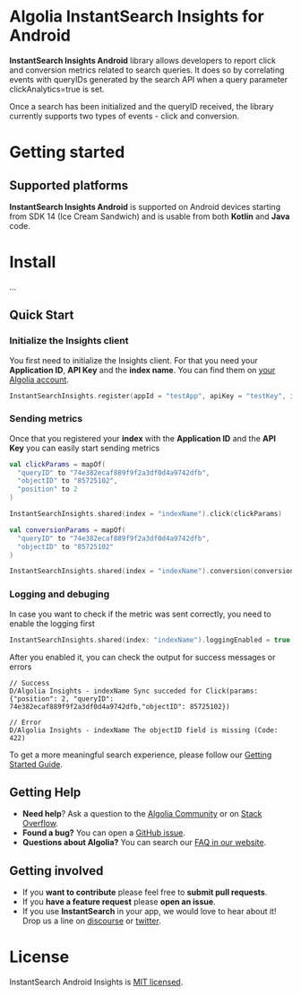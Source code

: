 # Algolia InstantSearch Insights for Android

**InstantSearch Insights Android** library allows developers to report click and conversion metrics related to search queries. It does so by correlating events with queryIDs generated by the search API when a query parameter clickAnalytics=true is set.

Once a search has been initialized and the queryID received, the library currently supports two types of events - click and conversion.

# Getting started

## Supported platforms

**InstantSearch Insights Android** is supported on Android devices starting from SDK 14 (Ice Cream Sandwich) and is usable from both **Kotlin** and **Java** code.

# Install

...

## Quick Start

### Initialize the Insights client

You first need to initialize the Insights client. For that you need your **Application ID**, **API Key** and the **index name**.
You can find them on [your Algolia account](https://www.algolia.com/api-keys).

```kotlin
InstantSearchInsights.register(appId = "testApp", apiKey = "testKey", indexName = "indexName")
```

### Sending metrics

Once that you registered your **index** with the **Application ID** and the **API Key** you can easily start sending metrics

```kotlin
val clickParams = mapOf(
  "queryID" to "74e382ecaf889f9f2a3df0d4a9742dfb",
  "objectID" to "85725102",
  "position" to 2
)

InstantSearchInsights.shared(index = "indexName").click(clickParams)

val conversionParams = mapOf(
  "queryID" to "74e382ecaf889f9f2a3df0d4a9742dfb",
  "objectID" to "85725102"
)

InstantSearchInsights.shared(index = "indexName").conversion(conversionParams)
```

### Logging and debuging

In case you want to check if the metric was sent correctly, you need to enable the logging first

```kotlin
InstantSearchInsights.shared(index: "indexName").loggingEnabled = true
```

After you enabled it, you can check the output for success messages or errors

```
// Success
D/Algolia Insights - indexName Sync succeded for Click(params: {"position": 2, "queryID": 74e382ecaf889f9f2a3df0d4a9742dfb,"objectID": 85725102})

// Error
D/Algolia Insights - indexName The objectID field is missing (Code: 422)
```

To get a more meaningful search experience, please follow our [Getting Started Guide](https://community.algolia.com/instantsearch-ios/getting-started.html).

## Getting Help

- **Need help**? Ask a question to the [Algolia Community](https://discourse.algolia.com/) or on [Stack Overflow](http://stackoverflow.com/questions/tagged/algolia).
- **Found a bug?** You can open a [GitHub issue](https://github.com/algolia/instantsearch-android-insights).
- **Questions about Algolia?** You can search our [FAQ in our website](https://www.algolia.com/doc/faq/).


## Getting involved

* If you **want to contribute** please feel free to **submit pull requests**.
* If you **have a feature request** please **open an issue**.
* If you use **InstantSearch** in your app, we would love to hear about it! Drop us a line on [discourse](https://discourse.algolia.com/) or [twitter](https://twitter.com/algolia).

# License

InstantSearch Android Insights is [MIT licensed](LICENSE.md).

[react-instantsearch-github]: https://github.com/algolia/react-instantsearch/
[instantsearch-ios-github]: https://github.com/algolia/instantsearch-ios
[instantsearch-js-github]: https://github.com/algolia/instantsearch.js
